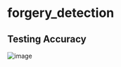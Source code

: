 # forgery_detection

## Testing Accuracy
![image](https://github.com/partho2001/forgery_detection/assets/42618752/8661b2f4-2b22-4593-bebf-b82e49dd012f)
